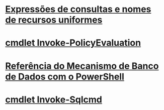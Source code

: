 # [Expressões de consultas e nomes de recursos uniformes](query-expressions-and-uniform-resource-names.md)
# [cmdlet Invoke-PolicyEvaluation](invoke-policyevaluation-cmdlet.md)
# [Referência do Mecanismo de Banco de Dados com o PowerShell](database-engine-powershell-reference.md)
# [cmdlet Invoke-Sqlcmd](invoke-sqlcmd-cmdlet.md)
